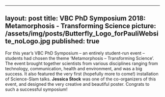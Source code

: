 

---
layout: post
title: VBC PhD Symposium 2018: Metamorphosis - Transforming Science
picture: /assets/img/posts/Butterfly_Logo_forPauliWebsite_noLogo.jpg
published: true
---
For this year’s VBC PhD Symposium – an entirely student-run event – students had chosen the theme ‘Metamorphosis – Transforming Science’. The event brought together scientists from various disciplines ranging from technology, communication, health and environment, and was a big success. It also featured the very first (hopefully more to come!) installation of Science-Slam talks. **Jessica Stock** was one of the co-organizers of this event, and designed the very creative and beautiful poster. Congrats to such a successful symposium!  
